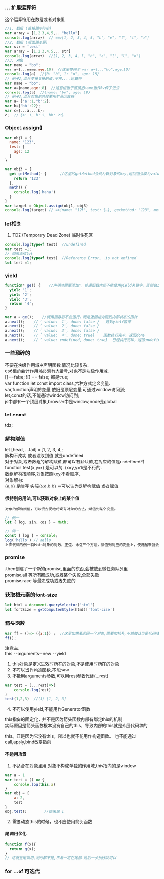 ### ... 扩展运算符
这个运算符用在数组或者对象里
```js
//1. 数组 (直接跟字符串)
var array = [1,2,3,4,5,..."hello"]
console.log(array)  // ==>[1, 2, 3, 4, 5, "h", "e", "l", "l", "o"]
//2. 数组 (后面跟变量)
var str = "test"
var array = [1,2,3,4,5,...str]
console.log(array)  //[1, 2, 3, 4, 5, "h", "e", "l", "l", "o"]  
//3. 对象
var name = "bo";
var a={...name,age:18}  //这里等同于 var a={..."bo",age:18}
console.log(a)  //{0: "b", 1: "o", age: 18}
// 例子2,混合变量变量的值,不用....运算符
var name = "bo";
var a={name,age:18}  //这里相当于直接把name当作kv传了进去 
console.log(a)  //{name: "bo", age: 18}
// 例子3,混合对象的时候要用扩展运算符
var a= {'a':1,"b":2};
var b={'bb':22};
var c={...a,...b};
c;  // {a: 1, b: 2, bb: 22}
```
### Object.assign()
```js
var obj1 = {
  name: '123',
  test: {
    age: 12
  }
}

var obj3 = {
  get getMethod() {      //这里的getMethod会成为新对象的key,返回值会成为value
    return '123'
  },
  meth() {
    console.log('haha')
  }
}
var target = Object.assign(obj1, obj3)
console.log(target) // =>{name: "123", test: {…}, getMethod: "123", meth: ƒ}    target.getMethod()会报错，原因是发生了转换
```
### let相关
1. TDZ (Temporary Dead Zone) 临时性死区
```js
console.log(typeof test)  //undefined
var test =1;
// 如果换成let
console.log(typeof test)  //Reference Error,..is not defined
let test =1;
```


### yield
```js
function* ge() {    //声明时需要添加*，普通函数内部不能使用yield关键字，否则会出错
  yield '1';
  yield '2';
  yield '3';
  return '4';
}

var a = ge();    //调用函数后不会运行，而是返回指向函数内部状态的指针
a.next();    // { value: '1', done: false }   遇到yield暂停
a.next();    // { value: '2', done: false }
a.next();    // { value: '3', done: false }
a.next();    // { value: '4', done: true}    函数执行完毕，返回done
a.next();    // { value: undefined, done: true}  已经执行完毕，返回undefined
```

### 一些琐碎的
不要在块级作用域中声明函数,情况比较复杂.  
es6里的会计作用域必须有大括号,对象不是块级作用域.  
[]==false; ![] == false; 都是true;  
var  function let const  import  class,六种方式定义变量.  
var,function声明的变量,依旧是顶层变量,可通过window访问到;  
let,const的话,不能通过window访问到;  
js中都有一个顶层对象,browser中是window,node是global  


### let const
tdz;
### 解构赋值  
let [head, ...tail] = [1, 2, 3, 4];  
解构不成功  或者没取到值  就是undefined  
对于对象,或者数组的解构赋值,都可以有默认值,在对应的值是undefined时.  
function test(x,y=x) 是可以的.  (x=y,y=1)是不行的.  
数组解构按顺序,对象按照key,不看顺序,  
对象解构:  
{a,b} 是缩写 实际{a:a,b:b}
＝可以认为是解构赋值  或者赋值

#### 很特别的用法,可以获取对象上的某个值
```js
对象的解构赋值，可以很方便地将现有对象的方法，赋值到某个变量。

// 例一
let { log, sin, cos } = Math;

// 例二
const { log } = console;
log('hello') // hello
上面代码的例一将Math对象的对数、正弦、余弦三个方法，赋值到对应的变量上，使用起来就会方便很多。例二将console.log赋值到log变量。

```


### promise
.then创建了一个新的promise,里面的东西,会被放到微任务队列里  
promise.all 等所有都成功,或者某个失败,全部失败  
promise.race 等最先成功或者失败的  

### 获取根元素的font-size
```js
let html = document.querySelector('html')
let fontSize = getComputedStyle(html)['font-size']
```


### 箭头函数
```js
var ff = ()=> ({a:1}) ;  //这里如果要返回一个对象,需要加括号,不然被认为是代码块
ff();
```
注意点:  
this --arguments--new --yield  
1. this对象是定义生效时所在的对象,不是使用时所在的对象  
2. 不可以当作构造函数,不能new    
3. 不能用arguments参数,可以用rest参数代替(...rest)   
```js
var test = (...rest)=>{
    console.log(rest)
}
test(1,2,3)  //(3) [1, 2, 3]
``` 
4. 不可以使用yield,不能用作Generator函数  

this指向的固定化，并不是因为箭头函数内部有绑定this的机制，  
实际原因是箭头函数根本没有自己的this，导致内部的this就是外层代码块的  

this。正是因为它没有this，所以也就不能用作构造函数。
也不能通过call,apply,bind改变指向


#### 不适用场景
1. 不适合在对象里用,对象不构成单独的作用域,this指向的是window  
```js
var a = 1
var test = () => {
    console.log(this.a)
}
var obj = {
    a: 2,
    test
}
obj.test()        //结果是 1
```
2. 需要动态this的时候，也不应使用箭头函数  

#### 尾调用优化
```js
function f(x){
  return g(x);
}
// 这就是尾调用,别的都不是,不用一定在尾部,最后一步执行就可以
```


### for ...of 可迭代


